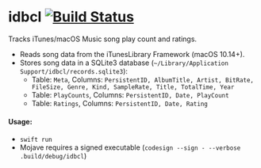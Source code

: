 # idbcl [![Build Status](https://github.com/jmkerr/idbcl/workflows/Swift/badge.svg)](https://github.com/jmkerr/idbcl/actions)
Tracks iTunes/macOS Music song play count and ratings.
* Reads song data from the iTunesLibrary Framework (macOS 10.14+).
* Stores song data in a SQLite3 database (`~/Library/Application Support/idbcl/records.sqlite3`):
  * Table: `Meta`, Columns: `PersistentID, AlbumTitle, Artist, BitRate, FileSize, Genre, Kind, SampleRate, Title, TotalTime, Year`
  * Table: `PlayCounts`, Columns: `PersistentID, Date, PlayCount`
  * Table: `Ratings`, Columns: `PersistentID, Date, Rating`
#### Usage:
* `swift run`
* Mojave requires a signed executable (`codesign --sign - --verbose .build/debug/idbcl`)
